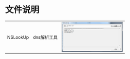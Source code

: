 <h1>文件说明</h1>
<table width="*">
<tr> 
<td>NSLookUp</td>
<td>dns解析工具</td>
<td><img src="img/nslookup.png" width="200px" height="100px" /></td>
</tr>
</table>
